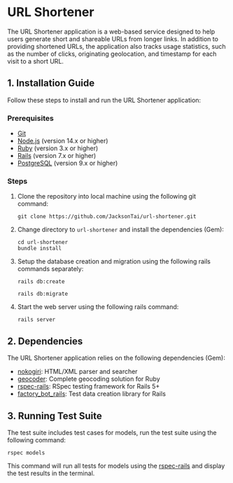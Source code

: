 # **URL Shortener**
The URL Shortener application is a web-based service designed to help users generate short and shareable URLs from longer links. In addition to providing shortened URLs, the application also tracks usage statistics, such as the number of clicks, originating geolocation, and timestamp for each visit to a short URL.

## **1. Installation Guide**
Follow these steps to install and run the URL Shortener application:
### Prerequisites
- [Git](https://git-scm.com/)
- [Node.js](https://nodejs.org/en) (version 14.x or higher)
- [Ruby](https://www.ruby-lang.org/en/) (version 3.x or higher)
- [Rails](https://rubyonrails.org/) (version 7.x or higher)
- [PostgreSQL](https://www.postgresql.org/) (version 9.x or higher)

### Steps
1. Clone the repository into local machine using the following git command:
    ```
    git clone https://github.com/JacksonTai/url-shortener.git
    ```

2. Change directory to `url-shortener` and install the dependencies (Gem):
    ```
    cd url-shortener
    bundle install
    ```

3. Setup the database creation and migration using the following rails commands separately:
    ```
    rails db:create
    ```

    ```
    rails db:migrate
    ```

4. Start the web server using the following rails command:
    ```
    rails server
    ```

## **2. Dependencies**
The URL Shortener application relies on the following dependencies (Gem):
- [nokogiri](https://github.com/sparklemotion/nokogiri): HTML/XML parser and searcher 
- [geocoder](https://github.com/alexreisner/geocoder): Complete geocoding solution for Ruby
- [rspec-rails](https://github.com/rspec/rspec-rails):  RSpec testing framework for Rails 5+
- [factory_bot_rails](https://github.com/thoughtbot/factory_bot_rails): Test data creation library for Rails

## **3. Running Test Suite**
The test suite includes test cases for models, run the test suite using the following command:
```
rspec models
```
This command will run all tests for models using the 
[rspec-rails](https://github.com/rspec/rspec-rails) and display the test results in the terminal.

